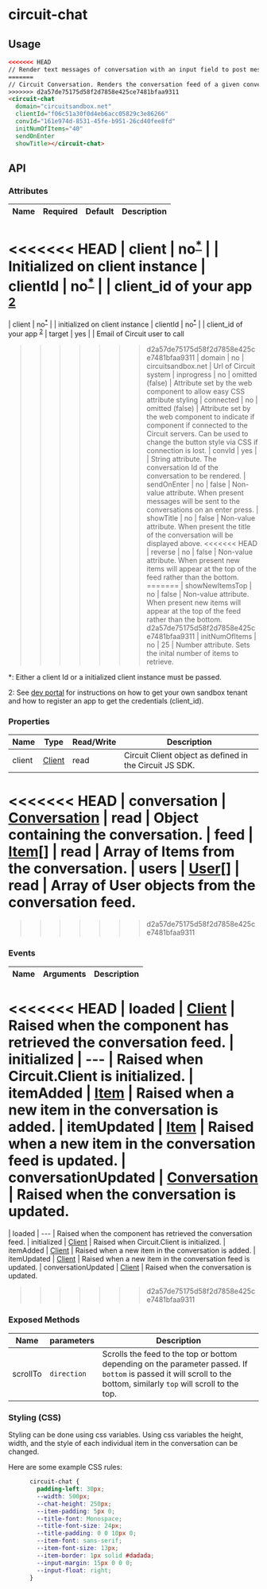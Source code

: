 # circuit-chat

## Usage

```html
<<<<<<< HEAD
// Render text messages of conversation with an input field to post messages.
=======
// Circuit Conversation. Renders the conversation feed of a given conversation Id.
>>>>>>> d2a57de75175d58f2d7858e425ce7481bfaa9311
<circuit-chat
  domain="circuitsandbox.net"
  clientId="f06c51a30f0d4eb6acc05829c3e86266"
  convId="161e974d-8531-45fe-b951-26cd40fee8fd"
  initNumOfItems="40"
  sendOnEnter
  showTitle></circuit-chat>
```

## API

### Attributes

| Name        | Required | Default            | Description
| ---         | ---      | ---                | ---
<<<<<<< HEAD
| client   | no<sup>[*](#myfootnote1)</sup>     |                    | Initialized on client instance
| clientId    | no<sup>[*](#myfootnote1)</sup>      |                    | client_id of your app <sup>[2](#myfootnote1)</sup>
=======
| client   | no<sup>[*](#myfootnote1)</sup>     |                    | initialized on client instance
| clientId    | no<sup>[*](#myfootnote1)</sup>      |                    | client_id of your app <sup>[2](#myfootnote1)</sup>
| target      | yes      |                    | Email of Circuit user to call
>>>>>>> d2a57de75175d58f2d7858e425ce7481bfaa9311
| domain      | no       | circuitsandbox.<span></span>net | Url of Circuit system
| inprogress  | no       | omitted (false)    | Attribute set by the web component to allow easy CSS attribute styling
| connected   | no       | omitted (false)    | Attribute set by the web component to indicate if component if connected to the Circuit servers. Can be used to change the button style via CSS if connection is lost.
| convId       | yes       |     | String attribute. The conversation Id of the conversation to be rendered.
| sendOnEnter       | no       |   false  | Non-value attribute. When present messages will be sent to the conversations on an enter press.
| showTitle       | no       |   false  | Non-value attribute. When present the title of the conversation will be displayed above.
<<<<<<< HEAD
| reverse       | no       |   false  | Non-value attribute. When present new items will appear at the top of the feed rather than the bottom.
=======
| showNewItemsTop       | no       |   false  | Non-value attribute. When present new items will appear at the top of the feed rather than the bottom.
>>>>>>> d2a57de75175d58f2d7858e425ce7481bfaa9311
| initNumOfItems       | no       |   25  | Number attribute. Sets the inital number of items to retrieve.

<a name="myfootnote1">*</a>: Either a client Id or a initialized client instance must be passed.

<a name="myfootnote2">2</a>: See [dev portal](https://circuit.github.io) for instructions on how to get your own sandbox tenant and how to register an app to get the credentials (client_id).



### Properties

| Name        |  Type            |  Read/Write      | Description
| ---         |  ---             |  ---             | ---
| client        | [Client](https://circuitsandbox.net/sdk/classes/Client.html) | read | Circuit Client object as defined in the Circuit JS SDK.
<<<<<<< HEAD
| conversation        | [Conversation](https://circuitsandbox.net/sdk/classes/Conversation.html) | read | Object containing the conversation.
| feed        | [Item[]](https://circuitsandbox.net/sdk/classes/Item.html) | read | Array of Items from the conversation.
| users        | [User[]](https://circuitsandbox.net/sdk/classes/User.html) | read | Array of User objects from the conversation feed.
=======
>>>>>>> d2a57de75175d58f2d7858e425ce7481bfaa9311


### Events

| Name        |  Arguments          | Description
| ---         |  ---                | ---
<<<<<<< HEAD
| loaded  |  [Client](https://circuitsandbox.net/sdk/classes/Client.html)                 | Raised when the component has retrieved the conversation feed.
| initialized  |  ---                 | Raised when Circuit.Client is initialized.
| itemAdded  |  [Item](https://circuitsandbox.net/sdk/classes/Item.html)                | Raised when a new item in the conversation is added.
| itemUpdated  |  [Item](https://circuitsandbox.net/sdk/classes/Item.html)                | Raised when a new item in the conversation feed is updated.
| conversationUpdated  |  [Conversation](https://circuitsandbox.net/sdk/classes/Conversation.html)                | Raised when the conversation is updated.
=======
| loaded  |  ---                | Raised when the component has retrieved the conversation feed.
| initialized  |  [Client](https://circuitsandbox.net/sdk/classes/Client.html)                   | Raised when Circuit.Client is initialized.
| itemAdded  |  [Client](https://circuitsandbox.net/sdk/classes/Item.html)                | Raised when a new item in the conversation is added.
| itemUpdated  |  [Client](https://circuitsandbox.net/sdk/classes/Item.html)                | Raised when a new item in the conversation feed is updated.
| conversationUpdated  |  [Client](https://circuitsandbox.net/sdk/classes/Conversation.html)                | Raised when the conversation is updated.
>>>>>>> d2a57de75175d58f2d7858e425ce7481bfaa9311

### Exposed Methods
| Name        |  parameters          | Description
| ---         |  ---                | ---
| scrollTo  |      `direction`            | Scrolls the feed to the top or bottom depending on the parameter passed. If `bottom` is passed it will scroll to the bottom, similarly `top` will scroll to the top.

### Styling (CSS)

Styling can be done using css variables. Using css variables the height, width, and the style of each individual item in the conversation can be changed.

Here are some example CSS rules:
```css
      circuit-chat {
        padding-left: 30px;
        --width: 500px;
        --chat-height: 250px;
        --item-padding: 5px 0;
        --title-font: Monospace;
        --title-font-size: 24px;
        --title-padding: 0 0 10px 0;
        --item-font: sans-serif;
        --item-font-size: 13px;
        --item-border: 1px solid #dadada;
        --input-margin: 15px 0 0 0;
        --input-float: right;
      }
```
